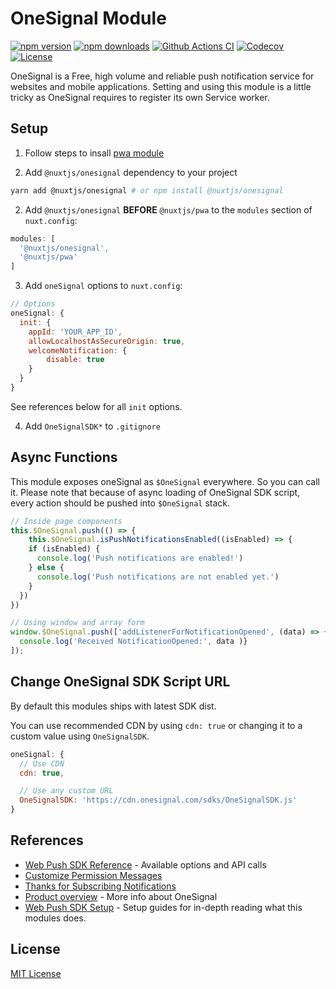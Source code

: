 # OneSignal Module

[![npm version][npm-version-src]][npm-version-href]
[![npm downloads][npm-downloads-src]][npm-downloads-href]
[![Github Actions CI][github-actions-ci-src]][github-actions-ci-href]
[![Codecov][codecov-src]][codecov-href]
[![License][license-src]][license-href]

OneSignal is a Free, high volume and reliable push notification service for websites and mobile applications. Setting and using this module is a little tricky as OneSignal requires to register its own Service worker.

## Setup

1. Follow steps to insall [pwa module](https://pwa.nuxtjs.org)

2. Add `@nuxtjs/onesignal` dependency to your project

```bash
yarn add @nuxtjs/onesignal # or npm install @nuxtjs/onesignal
```

2. Add `@nuxtjs/onesignal` **BEFORE** `@nuxtjs/pwa` to the `modules` section of `nuxt.config`:

```js
modules: [
  '@nuxtjs/onesignal',
  '@nuxtjs/pwa'
]
```

3. Add `oneSignal` options to `nuxt.config`:

```js
// Options
oneSignal: {
  init: {
    appId: 'YOUR_APP_ID',
    allowLocalhostAsSecureOrigin: true,
    welcomeNotification: {
        disable: true
    }
  }
}
```

See references below for all `init` options.

4. Add `OneSignalSDK*` to `.gitignore`

## Async Functions
This module exposes oneSignal as `$OneSignal` everywhere. So you can call it.
Please note that because of async loading of OneSignal SDK script, every action should be pushed into `$OneSignal` stack.

```js
// Inside page components
this.$OneSignal.push(() => {
    this.$OneSignal.isPushNotificationsEnabled((isEnabled) => {
    if (isEnabled) {
      console.log('Push notifications are enabled!')
    } else {
      console.log('Push notifications are not enabled yet.')
    }
  })
})

// Using window and array form
window.$OneSignal.push(['addListenerForNotificationOpened', (data) => {
  console.log('Received NotificationOpened:', data )}
]);
```

## Change OneSignal SDK Script URL

By default this modules ships with latest SDK dist.

You can use recommended CDN by using `cdn: true` or changing it to a custom value using `OneSignalSDK`.

```js
oneSignal: {
  // Use CDN
  cdn: true,

  // Use any custom URL
  OneSignalSDK: 'https://cdn.onesignal.com/sdks/OneSignalSDK.js'
}
```

## References

- [Web Push SDK Reference](https://documentation.onesignal.com/docs/web-push-sdk) - Available options and API calls
- [Customize Permission Messages](https://documentation.onesignal.com/docs/customize-permission-messages)
- [Thanks for Subscribing Notifications](https://documentation.onesignal.com/docs/welcome-notifications)
- [Product overview](https://documentation.onesignal.com/docs/product-overview) - More info about OneSignal
- [Web Push SDK Setup](https://documentation.onesignal.com/docs/web-push-sdk-setup-https) - Setup guides for in-depth reading what this modules does.

## License

[MIT License](./LICENSE)

<!-- Badges -->
[npm-version-src]: https://img.shields.io/npm/v/@nuxtjs/onesignal/latest.svg
[npm-version-href]: https://npmjs.com/package/@nuxtjs/onesignal

[npm-downloads-src]: https://img.shields.io/npm/dt/@nuxtjs/onesignal.svg
[npm-downloads-href]: https://npmjs.com/package/@nuxtjs/onesignal

[github-actions-ci-src]: https://github.com/nuxt-community/onesignal-module/workflows/ci/badge.svg
[github-actions-ci-href]: https://github.com/nuxt-community/onesignal-module/actions?query=workflow%3Aci

[codecov-src]: https://img.shields.io/codecov/c/github/nuxt-community/onesignal-module.svg
[codecov-href]: https://codecov.io/gh/nuxt-community/onesignal-module

[license-src]: https://img.shields.io/npm/l/@nuxtjs/onesignal.svg
[license-href]: https://npmjs.com/package/@nuxtjs/onesignal
